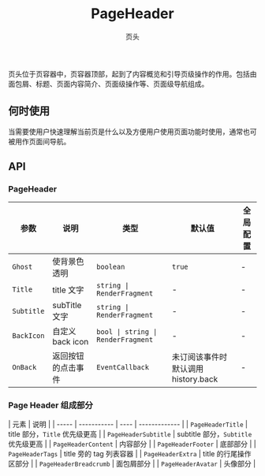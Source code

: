 ﻿---
category: Components
type: 导航
title: PageHeader
subtitle: 页头
cols: 1
cover: https://gw.alipayobjects.com/zos/alicdn/6bKE0Cq0R/PageHeader.svg
---

页头位于页容器中，页容器顶部，起到了内容概览和引导页级操作的作用。包括由面包屑、标题、页面内容简介、页面级操作等、页面级导航组成。

## 何时使用

当需要使用户快速理解当前页是什么以及方便用户使用页面功能时使用，通常也可被用作页面间导航。

## API

### PageHeader
| 参数 | 说明 | 类型 | 默认值 | 全局配置 |
| --- | --- | --- | --- | --- |
| `Ghost` | 使背景色透明 | `boolean` | `true` | - |
| `Title` | title 文字 | `string \| RenderFragment` | - | - |
| `Subtitle` | subTitle 文字 | `string \| RenderFragment` | - | - |
| `BackIcon` | 自定义 back icon | `bool \| string \| RenderFragment` | - | - |
| `OnBack` | 返回按钮的点击事件 | `EventCallback` | 未订阅该事件时默认调用 history.back| - |

### Page Header 组成部分
| 元素 | 说明 |
| ----- | ----------- | ---- | ------------- |
| `PageHeaderTitle` | title 部分，`Title` 优先级更高 |
| `PageHeaderSubtitle` | subtitle 部分，`Subtitle` 优先级更高 |
| `PageHeaderContent` | 内容部分 |
| `PageHeaderFooter` | 底部部分 |
| `PageHeaderTags` |  title 旁的 tag 列表容器 |
| `PageHeaderExtra` | title 的行尾操作区部分 |
| `PageHeaderBreadcrumb` | 面包屑部分 |
| `PageHeaderAvatar` | 头像部分 |